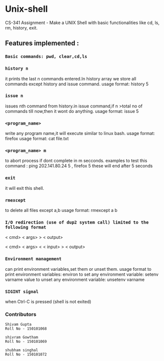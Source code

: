 # Unix-shell
CS-341 Assignment - Make a UNIX Shell with basic functionalities like cd, ls, rm, history, exit.

## Features implemented :

### ``` Basic commands: pwd, clear,cd,ls ```

### ``` history n ```
it prints the last n commands entered.In history array we store all commands except history and issue command.
usage format: history 5

### ``` issue n ```
issues nth command from history.in issue command,if n >total no of commands till now,then it wont do anything.
usage format: issue 5

### ``` <program_name> ```
write any program name,it will execute similar to linux bash.
usage format: firefox
usage format: cat file.txt

### ``` <program_name> m ```
to abort process if dont complete in m secconds.
examples to test this command :  ping 202.141.80.24 5 , firefox 5
these will end after 5 seconds

### ``` exit ```
it will exit this shell.

### ``` rmexcept ```
to delete all files except a,b 
usage format: rmexcept a b

### ``` I/O redirection (use of dup2 system call) limited to the following format ```
< cmd> < args> > < output>

< cmd> < args> < < input> > < output>

### ``` Environment management ```
can print environment variables,set them or unset them.
usage format to print environment variables: environ
to set any environment variable: setenv varname value
to unset any environment variable: unsetenv varname

### ``` SIGINT signal ```
when Ctrl-C is pressed (shell is not exited)

### Contributors
	Shivam Gupta
	Roll No - 150101068

	shivram Gowtham
	Roll No - 150101069

	shubham singhal
	Roll No - 150101072
